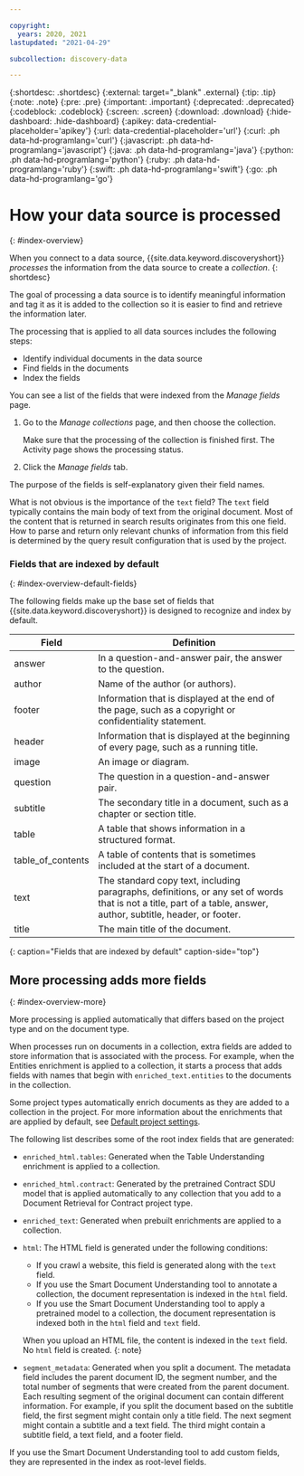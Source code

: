 ```yaml
---

copyright:
  years: 2020, 2021
lastupdated: "2021-04-29"

subcollection: discovery-data

---
```


{:shortdesc: .shortdesc}
{:external: target="_blank" .external}
{:tip: .tip}
{:note: .note}
{:pre: .pre}
{:important: .important}
{:deprecated: .deprecated}
{:codeblock: .codeblock}
{:screen: .screen}
{:download: .download}
{:hide-dashboard: .hide-dashboard}
{:apikey: data-credential-placeholder='apikey'} 
{:url: data-credential-placeholder='url'}
{:curl: .ph data-hd-programlang='curl'}
{:javascript: .ph data-hd-programlang='javascript'}
{:java: .ph data-hd-programlang='java'}
{:python: .ph data-hd-programlang='python'}
{:ruby: .ph data-hd-programlang='ruby'}
{:swift: .ph data-hd-programlang='swift'}
{:go: .ph data-hd-programlang='go'}

# How your data source is processed
{: #index-overview}

When you connect to a data source, {{site.data.keyword.discoveryshort}} *processes* the information from the data source to create a *collection*.
{: shortdesc}

The goal of processing a data source is to identify meaningful information and tag it as it is added to the collection so it is easier to find and retrieve the information later.

The processing that is applied to all data sources includes the following steps:

- Identify individual documents in the data source
- Find fields in the documents
- Index the fields

You can see a list of the fields that were indexed from the *Manage fields* page.

1.  Go to the *Manage collections* page, and then choose the collection. 

    Make sure that the processing of the collection is finished first. The Activity page shows the processing status.
1.  Click the *Manage fields* tab.

The purpose of the fields is self-explanatory given their field names. 

What is not obvious is the importance of the `text` field? The `text` field typically contains the main body of text from the original document. Most of the content that is returned in search results originates from this one field. How to parse and return only relevant chunks of information from this field is determined by the query result configuration that is used by the project.

### Fields that are indexed by default
{: #index-overview-default-fields}

The following fields make up the base set of fields that {{site.data.keyword.discoveryshort}} is designed to recognize and index by default.

| Field | Definition |
|-------|------------|
| answer | In a question-and-answer pair, the answer to the question. |
| author | Name of the author (or authors). |
| footer | Information that is displayed at the end of the page, such as a copyright or confidentiality statement. |
| header | Information that is displayed at the beginning of every page, such as a running title. |
| image |	An image or diagram. |
| question | The question in a question-and-answer pair. |
| subtitle | The secondary title in a document, such as a chapter or section title. |
| table |	A table that shows information in a structured format. |
| table_of_contents | A table of contents that is sometimes included at the start of a document. |
| text | The standard copy text, including paragraphs, definitions, or any set of words that is not a title, part of a table, answer, author, subtitle, header, or footer. |
| title | The main title of the document. |
{: caption="Fields that are indexed by default" caption-side="top"}

## More processing adds more fields
{: #index-overview-more}

More processing is applied automatically that differs based on the project type and on the document type.

When processes run on documents in a collection, extra fields are added to store information that is associated with the process. For example, when the Entities enrichment is applied to a collection, it starts a process that adds fields with names that begin with `enriched_text.entities` to the documents in the collection. 

Some project types automatically enrich documents as they are added to a collection in the project. For more information about the enrichments that are applied by default, see [Default project settings](/docs/discovery-data?topic=discovery-data-project-defaults).

The following list describes some of the root index fields that are generated:

- `enriched_html.tables`: Generated when the Table Understanding enrichment is applied to a collection.
- `enriched_html.contract`: Generated by the pretrained Contract SDU model that is applied automatically to any collection that you add to a Document Retrieval for Contract project type.
- `enriched_text`: Generated when prebuilt enrichments are applied to a collection.
- `html`: The HTML field is generated under the following conditions:

  - If you crawl a website, this field is generated along with the `text` field.
  - If you use the Smart Document Understanding tool to annotate a collection, the document representation is indexed in the `html` field.
  - If you use the Smart Document Understanding tool to apply a pretrained model to a collection, the document representation is indexed both in the `html` field and `text` field.

  When you upload an HTML file, the content is indexed in the `text` field. No `html` field is created.
  {: note}
- `segment_metadata`: Generated when you split a document. The metadata field includes the parent document ID, the segment number, and the total number of segments that were created from the parent document. Each resulting segment of the original document can contain different information. For example, if you split the document based on the subtitle field, the first segment might contain only a title field. The next segment might contain a subtitle and a text field. The third might contain a subtitle field, a text field, and a footer field.

If you use the Smart Document Understanding tool to add custom fields, they are represented in the index as root-level fields.


